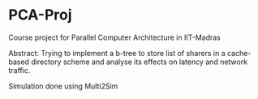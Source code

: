PCA-Proj
========

Course project for Parallel Computer Architecture in IIT-Madras 

Abstract:
Trying to implement a b-tree to store list of sharers in a cache-based directory scheme and analyse its effects on latency and network traffic.


Simulation done using Multi2Sim
